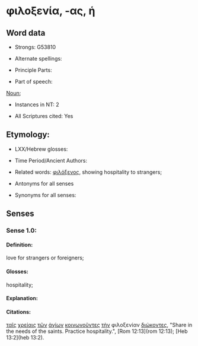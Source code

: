 # φιλοξενία, -ας, ἡ

<!-- Status: S2=NeedsFinalCheck -->
<!-- Lexica used for edits: BDAG, FFM, LN, A-S -->

## Word data

* Strongs: G53810

* Alternate spellings:

* Principle Parts: 

* Part of speech: 

[Noun](http://ugg.readthedocs.io/en/latest/noun.html); 

* Instances in NT: 2

* All Scriptures cited: Yes

## Etymology: 

* LXX/Hebrew glosses: 

* Time Period/Ancient Authors: 

* Related words: [φιλόξενος](../G53820/01.md), showing hospitality to strangers;

* Antonyms for all senses

* Synonyms for all senses: 

## Senses 

### Sense 1.0:

#### Definition: 

 love for strangers or foreigners;

#### Glosses:

hospitality; 

#### Explanation:

#### Citations:

[ταῖς](../G35880/01.md) [χρείαις](../G55320/01.md) [τῶν](../G35880/01.md) [ἁγίων](../G00400/01.md) [κοινωνοῦντες](../G28410/01.md) [τὴν](../G35880/01.md) φιλοξενίαν [διώκοντες](../G13770/01.md), "Share in the needs of the saints. Practice hospitality.", [Rom 12:13](rom 12:13);  [Heb 13:2](heb 13:2). 


